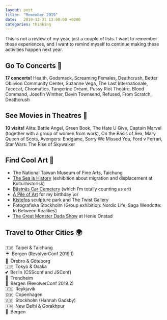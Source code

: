 ```yaml
---
layout: post
title:  "Remember 2019"
date:   2019-12-31 13:00:00 +0200
categories: thinking
---
```


This is not a review of my year, just a couple of lists. I want to remember these experiences, and I want to remind myself to continue making these activities happen next year.

## Go To Concerts 🎵

**17 concerts!** Health, Godsmack, Screaming Females, Deathcrush, Better Oblivion Community Center, Suzanne Vega, The Last Internationale, Tacocat, Chromatics, Tangerine Dream, Pussy Riot Theatre, Blood Command, Josefin Winther, Devin Townsend, Refused, From Scratch, Deathcrush

## See Movies in Theatres 🍿

**10 visits!** Alita: Battle Angel, Green Book, The Hate U Give, Captain Marvel (together with a group of women from work), On&nbsp;the&nbsp;Basis of Sex, Mary Queen of Scots, Avengers: Endgame, Sorry We Missed You, Ford v Ferrari, Star&nbsp;Wars: The Rise of Skywalker

## Find Cool Art 🎨

* The National Taiwan Museum of Fine Arts, Taichung
* [The Sea is History](https://www.khm.uio.no/english/visit-us/historical-museum/temporary-exhibitions/the-sea-is-history.html) (exhibition about migration and displacement at Kulturhistorisk)
* [Båstnäs Car Cemetery](https://www.atlasobscura.com/places/bastnas-car-cemetery) (which I’m totally counting as art)
* [A Pile of Art](https://www.atlasobscura.com/places/a-pile-of-art) for my birthday \o/
* [Kistefos](https://www.kistefosmuseum.com/) sculpture park and The Twist Gallery
* Fotografiska Stockholm (Group exhibition: Nordic Life, Saga Wendotte: In Between Realities)
* [The Great Monster Dada Show](http://hok.no/arrangement/the-great-monster-dada-show) at Henie Onstad

## Travel to Other Cities 🌍

🇹🇼&ensp;Taipei & Taichung <br>
☔️&ensp;Bergen (RevolverConf 2019.1) <br>
🚙&ensp;Örebro & Göteborg <br>
🇯🇵&ensp;Tokyo & Osaka <br>
💕&ensp;Berlin (CSSconf and JSConf) <br>
🚗&ensp;Trondheim <br>
🚂&ensp;Bergen (RevolverConf 2019.2) <br>
🇮🇸&ensp;Reykjavik <br>
🇩🇰&ensp;Copenhagen <br>
🇸🇪&ensp;Stockholm (Hannah Gadsby) <br>
🇮🇳&ensp;New Delhi & Gorakhpur <br>
🎄&ensp;Bergen
